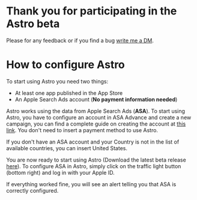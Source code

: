 # Thank you for participating in the Astro beta

Please for any feedback or if you find a bug [write me a DM](https://twitter.com/matteo_spada).

# How to configure Astro

To start using Astro you need two things:

* At least one app published in the App Store
* An Apple Search Ads account (**No payment information needed**)

Astro works using the data from Apple Search Ads (**ASA**). To start using Astro, you have to configure an account in ASA Advance and create a new campaign, you can find a complete guide on creating the account at [this link](https://searchads.apple.com/help/get-started/0004-set-up-an-account#:~:text=Get%20started%20from%20the%20Apple,and%20date%2Ftime%20format%20preference). You don't need to insert a payment method to use Astro.

If you don't have an ASA account and your Country is not in the list of available countries, you can insert United States.

You are now ready to start using Astro (Download the latest beta release [here](https://github.com/matteospada/astro_beta/releases/)). 
To configure ASA in Astro, simply click on the traffic light button (bottom right) and log in with your Apple ID.

If everything worked fine, you will see an alert telling you that ASA is correctly configured.
